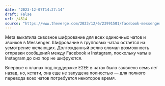 ```yaml
---
date: "2023-12-07T14:27:14"
draft: False
url: /4514
source: "https://www.theverge.com/2023/12/6/23991501/facebook-messenger-default-end-to-end-encryption-meta"
---
```


Meta выкатила сквозное шифрование для всех одиночных чатов и звонков в Messenger. Шифрование в групповых чатах остается на усмотрение желающих. Долгожданный релиз сломал возможность отправки сообщений между Facebook и Instagram, поскольку чаты в Instagram до сих пор не шифруются. 

Впервые о планах под поддержке E2EE в чатах было заявлено семь лет назад, но, кстати, она еще не запущена полностью — для полного перевода всех чатов потребуется некоторое время.
